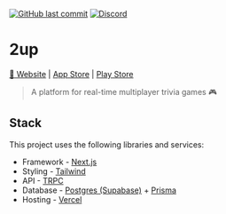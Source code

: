 [![GitHub last commit](https://img.shields.io/github/last-commit/kyh/2up)](https://github.com/kyh/2up)
[![Discord](https://img.shields.io/badge/Discord-Join%20Chat-%237289DA)](https://discord.gg/Rt8ygmQ4fk)

# 2up

[🚀 Website](https://2uphq.com) | [App Store]() | [Play Store]()

> A platform for real-time multiplayer trivia games 🎮

## Stack

This project uses the following libraries and services:

- Framework - [Next.js](https://nextjs.org)
- Styling - [Tailwind](https://tailwindcss.com)
- API - [TRPC](https://trpc.io/)
- Database - [Postgres (Supabase)](https://supabase.com) + [Prisma](https://www.prisma.io)
- Hosting - [Vercel](https://vercel.com)
